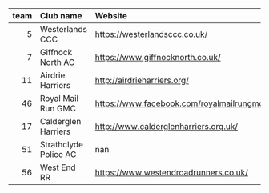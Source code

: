 |   team | Club name             | Website                                   |
|-------:|:----------------------|:------------------------------------------|
|      5 | Westerlands CCC       | https://westerlandsccc.co.uk/             |
|      7 | Giffnock North AC     | https://www.giffnocknorth.co.uk/          |
|     11 | Airdrie Harriers      | http://airdrieharriers.org/               |
|     46 | Royal Mail Run GMC    | https://www.facebook.com/royalmailrungmc/ |
|     17 | Calderglen Harriers   | http://www.calderglenharriers.org.uk/     |
|     51 | Strathclyde Police AC | nan                                       |
|     56 | West End RR           | https://www.westendroadrunners.co.uk/     |